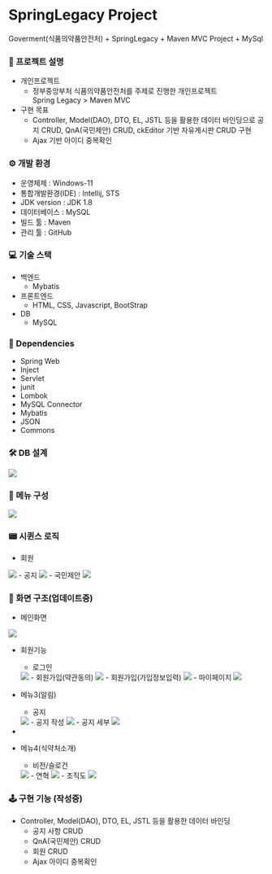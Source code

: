 # SpringLegacy Project
Goverment(식품의약품안전처) + SpringLegacy + Maven MVC Project + MySql

### 📢 프로젝트 설명 
- 개인프로젝트<br>
  - 정부중앙부처 식품의약품안전처를 주제로 진행한 개인프로젝트 <br>
  Spring Legacy > Maven MVC<br>
- 구현 목표<br>
  - Controller, Model(DAO), DTO, EL, JSTL 등을 활용한 데이터 바인딩으로
  공지 CRUD, QnA(국민제안) CRUD, ckEditor 기반 자유게시판 CRUD 구현
  - Ajax 기반 아이디 중복확인

### ⚙ 개발 환경
- 운영체제 : Windows-11
- 통합개발환경(IDE) : Intellij, STS
- JDK version : JDK 1.8
- 데이터베이스 : MySQL
- 빌드 툴 : Maven
- 관리 툴 : GitHub

### 💻 기술 스택
- 백엔드
  - Mybatis
- 프론트엔드<br>
  - HTML, CSS, Javascript, BootStrap 
- DB<br>
  - MySQL

### 🔌 Dependencies
- Spring Web
- Inject
- Servlet
- junit
- Lombok
- MySQL Connector
- Mybatis
- JSON
- Commons

### 🛠 DB 설계
<img src="./readmeImg/erd.png">

### 📜 메뉴 구성
<img src="./readmeImg/menu.png">

### 📟 시퀸스 로직
- 회원
<img src="./readmeImg/user.PNG">
- 공지
<img src="./readmeImg/notice.PNG">
- 국민제안
<img src="./readmeImg/qna.PNG">

### 🎥 화면 구조(업데이트중)
- 메인화면
<img src="./readmeImg/main.png">

- 회원기능
  - 로그인
  <img src="./readmeImg/login.png">
  - 회원가입(약관동의)
  <img src="./readmeImg/agree.png">
  - 회원가입(가입정보입력)
  <img src="./readmeImg/usersInsert.png">
  - 마이페이지
  <img src="./readmeImg/mypage.png">
  
- 메뉴3(알림)
  - 공지
  <img src="./readmeImg/noticeList.png">
  - 공지 작성
  <img src="./readmeImg/noticeInsert.png"> 
  - 공지 세부
  <img src="./readmeImg/noticeDetail.png">
- 
- 메뉴4(식약처소개)
  - 비전/슬로건
  <img src="./readmeImg/vision.png">
  - 연혁
  <img src="./readmeImg/history.png">
  - 조직도
  <img src="./readmeImg/organi.png">

### 🕹 구현 기능 (작성중)
- Controller, Model(DAO), DTO, EL, JSTL 등을 활용한 데이터 바인딩
  - 공지 사항 CRUD
  - QnA(국민제안) CRUD
  - 회원 CRUD
  - Ajax 아이디 중복확인